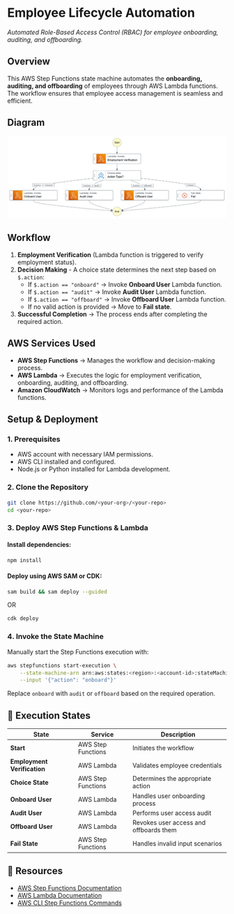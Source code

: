 
# Employee Lifecycle Automation
_Automated Role-Based Access Control (RBAC) for employee onboarding, auditing, and offboarding._

## Overview
This AWS Step Functions state machine automates the **onboarding, auditing, and offboarding** of employees through AWS Lambda functions. The workflow ensures that employee access management is seamless and efficient.

## Diagram
![RBAC Pipeline](./assets/employee-rbac-diagram.png)

## Workflow
1. **Employment Verification** (Lambda function is triggered to verify employment status).
2. **Decision Making** - A choice state determines the next step based on `$.action`:
   - If `$.action == "onboard"` → Invoke **Onboard User** Lambda function.
   - If `$.action == "audit"` → Invoke **Audit User** Lambda function.
   - If `$.action == "offboard"` → Invoke **Offboard User** Lambda function.
   - If no valid action is provided → Move to **Fail state**.
3. **Successful Completion** → The process ends after completing the required action.

## AWS Services Used
- **AWS Step Functions** → Manages the workflow and decision-making process.
- **AWS Lambda** → Executes the logic for employment verification, onboarding, auditing, and offboarding.
- **Amazon CloudWatch** → Monitors logs and performance of the Lambda functions.

## Setup & Deployment
### 1️. Prerequisites
- AWS account with necessary IAM permissions.
- AWS CLI installed and configured.
- Node.js or Python installed for Lambda development.

### 2️. Clone the Repository
```sh
git clone https://github.com/<your-org>/<your-repo>
cd <your-repo>
```

### 3️. Deploy AWS Step Functions & Lambda
#### Install dependencies:
```sh
npm install
```

#### Deploy using AWS SAM or CDK:
```sh
sam build && sam deploy --guided
```
OR
```sh
cdk deploy
```

### 4️. Invoke the State Machine
Manually start the Step Functions execution with:
```sh
aws stepfunctions start-execution \
    --state-machine-arn arn:aws:states:<region>:<account-id>:stateMachine:<state-machine-name> \
    --input '{"action": "onboard"}'
```

Replace `onboard` with `audit` or `offboard` based on the required operation.

## 🚀 Execution States
| State | Service | Description |
|-------|---------|-------------|
| **Start** | AWS Step Functions | Initiates the workflow |
| **Employment Verification** | AWS Lambda | Validates employee credentials |
| **Choice State** | AWS Step Functions | Determines the appropriate action |
| **Onboard User** | AWS Lambda | Handles user onboarding process |
| **Audit User** | AWS Lambda | Performs user access audit |
| **Offboard User** | AWS Lambda | Revokes user access and offboards them |
| **Fail State** | AWS Step Functions | Handles invalid input scenarios |

## 📖 Resources
- [AWS Step Functions Documentation](https://docs.aws.amazon.com/step-functions/latest/dg/welcome.html)
- [AWS Lambda Documentation](https://docs.aws.amazon.com/lambda/latest/dg/welcome.html)
- [AWS CLI Step Functions Commands](https://docs.aws.amazon.com/cli/latest/reference/stepfunctions/index.html)
